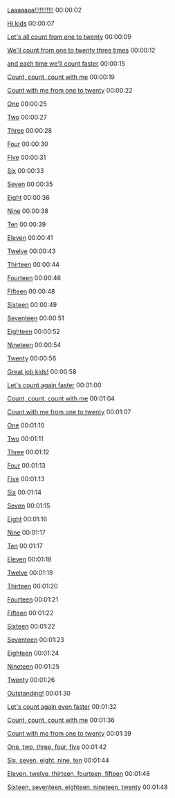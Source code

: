 [Laaaaaaa!!!!!!!!!!!](https://www.youtube.com/watch?v=D0Ajq682yrA#t=00h00m02s)
00:00:02

[Hi kids](https://www.youtube.com/watch?v=D0Ajq682yrA#t=00h00m07s)
00:00:07

[Let's all count from one to twenty](https://www.youtube.com/watch?v=D0Ajq682yrA#t=00h00m09s)
00:00:09

[We'll count from one to twenty three times](https://www.youtube.com/watch?v=D0Ajq682yrA#t=00h00m12s)
00:00:12

[and each time we'll count faster](https://www.youtube.com/watch?v=D0Ajq682yrA#t=00h00m15s)
00:00:15

[Count, count, count with me](https://www.youtube.com/watch?v=D0Ajq682yrA#t=00h00m19s)
00:00:19

[Count with me from one to twenty](https://www.youtube.com/watch?v=D0Ajq682yrA#t=00h00m22s)
00:00:22

[One](https://www.youtube.com/watch?v=D0Ajq682yrA#t=00h00m25s)
00:00:25

[Two](https://www.youtube.com/watch?v=D0Ajq682yrA#t=00h00m27s)
00:00:27

[Three](https://www.youtube.com/watch?v=D0Ajq682yrA#t=00h00m28s)
00:00:28

[Four](https://www.youtube.com/watch?v=D0Ajq682yrA#t=00h00m30s)
00:00:30

[Five](https://www.youtube.com/watch?v=D0Ajq682yrA#t=00h00m31s)
00:00:31

[Six](https://www.youtube.com/watch?v=D0Ajq682yrA#t=00h00m33s)
00:00:33

[Seven](https://www.youtube.com/watch?v=D0Ajq682yrA#t=00h00m35s)
00:00:35

[Eight](https://www.youtube.com/watch?v=D0Ajq682yrA#t=00h00m36s)
00:00:36

[Nine](https://www.youtube.com/watch?v=D0Ajq682yrA#t=00h00m38s)
00:00:38

[Ten](https://www.youtube.com/watch?v=D0Ajq682yrA#t=00h00m39s)
00:00:39

[Eleven](https://www.youtube.com/watch?v=D0Ajq682yrA#t=00h00m41s)
00:00:41

[Twelve](https://www.youtube.com/watch?v=D0Ajq682yrA#t=00h00m43s)
00:00:43

[Thirteen](https://www.youtube.com/watch?v=D0Ajq682yrA#t=00h00m44s)
00:00:44

[Fourteen](https://www.youtube.com/watch?v=D0Ajq682yrA#t=00h00m46s)
00:00:46

[Fifteen](https://www.youtube.com/watch?v=D0Ajq682yrA#t=00h00m48s)
00:00:48

[Sixteen](https://www.youtube.com/watch?v=D0Ajq682yrA#t=00h00m49s)
00:00:49

[Seventeen](https://www.youtube.com/watch?v=D0Ajq682yrA#t=00h00m51s)
00:00:51

[Eighteen](https://www.youtube.com/watch?v=D0Ajq682yrA#t=00h00m52s)
00:00:52

[Nineteen](https://www.youtube.com/watch?v=D0Ajq682yrA#t=00h00m54s)
00:00:54

[Twenty](https://www.youtube.com/watch?v=D0Ajq682yrA#t=00h00m56s)
00:00:56

[Great job kids!](https://www.youtube.com/watch?v=D0Ajq682yrA#t=00h00m58s)
00:00:58

[Let's count again faster](https://www.youtube.com/watch?v=D0Ajq682yrA#t=00h01m00s)
00:01:00

[Count, count, count with me](https://www.youtube.com/watch?v=D0Ajq682yrA#t=00h01m04s)
00:01:04

[Count with me from one to twenty](https://www.youtube.com/watch?v=D0Ajq682yrA#t=00h01m07s)
00:01:07

[One](https://www.youtube.com/watch?v=D0Ajq682yrA#t=00h01m10s)
00:01:10

[Two](https://www.youtube.com/watch?v=D0Ajq682yrA#t=00h01m11s)
00:01:11

[Three](https://www.youtube.com/watch?v=D0Ajq682yrA#t=00h01m12s)
00:01:12

[Four](https://www.youtube.com/watch?v=D0Ajq682yrA#t=00h01m13s)
00:01:13

[Five](https://www.youtube.com/watch?v=D0Ajq682yrA#t=00h01m13s)
00:01:13

[Six](https://www.youtube.com/watch?v=D0Ajq682yrA#t=00h01m14s)
00:01:14

[Seven](https://www.youtube.com/watch?v=D0Ajq682yrA#t=00h01m15s)
00:01:15

[Eight](https://www.youtube.com/watch?v=D0Ajq682yrA#t=00h01m16s)
00:01:16

[Nine](https://www.youtube.com/watch?v=D0Ajq682yrA#t=00h01m17s)
00:01:17

[Ten](https://www.youtube.com/watch?v=D0Ajq682yrA#t=00h01m17s)
00:01:17

[Eleven](https://www.youtube.com/watch?v=D0Ajq682yrA#t=00h01m18s)
00:01:18

[Twelve](https://www.youtube.com/watch?v=D0Ajq682yrA#t=00h01m19s)
00:01:19

[Thirteen](https://www.youtube.com/watch?v=D0Ajq682yrA#t=00h01m20s)
00:01:20

[Fourteen](https://www.youtube.com/watch?v=D0Ajq682yrA#t=00h01m21s)
00:01:21

[Fifteen](https://www.youtube.com/watch?v=D0Ajq682yrA#t=00h01m22s)
00:01:22

[Sixteen](https://www.youtube.com/watch?v=D0Ajq682yrA#t=00h01m22s)
00:01:22

[Seventeen](https://www.youtube.com/watch?v=D0Ajq682yrA#t=00h01m23s)
00:01:23

[Eighteen](https://www.youtube.com/watch?v=D0Ajq682yrA#t=00h01m24s)
00:01:24

[Nineteen](https://www.youtube.com/watch?v=D0Ajq682yrA#t=00h01m25s)
00:01:25

[Twenty](https://www.youtube.com/watch?v=D0Ajq682yrA#t=00h01m26s)
00:01:26

[Outstanding!](https://www.youtube.com/watch?v=D0Ajq682yrA#t=00h01m30s)
00:01:30

[Let's count again even faster](https://www.youtube.com/watch?v=D0Ajq682yrA#t=00h01m32s)
00:01:32

[Count, count, count with me](https://www.youtube.com/watch?v=D0Ajq682yrA#t=00h01m36s)
00:01:36

[Count with me from one to twenty](https://www.youtube.com/watch?v=D0Ajq682yrA#t=00h01m39s)
00:01:39

[One, two, three, four, five](https://www.youtube.com/watch?v=D0Ajq682yrA#t=00h01m42s)
00:01:42

[Six, seven, eight, nine, ten](https://www.youtube.com/watch?v=D0Ajq682yrA#t=00h01m44s)
00:01:44

[Eleven, twelve, thirteen, fourteen, fifteen](https://www.youtube.com/watch?v=D0Ajq682yrA#t=00h01m46s)
00:01:46

[Sixteen, seventeen, eighteen, nineteen, twenty](https://www.youtube.com/watch?v=D0Ajq682yrA#t=00h01m48s)
00:01:48

